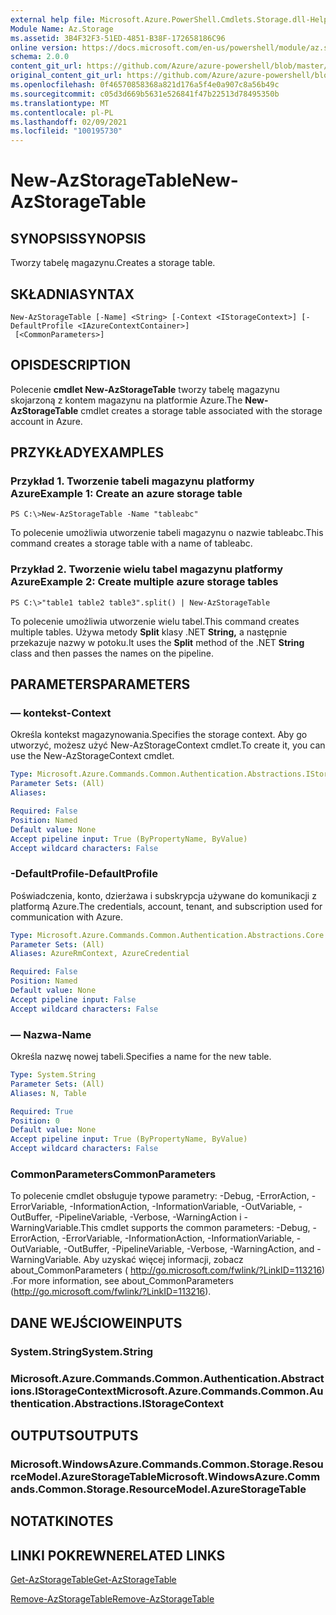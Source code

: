 ```yaml
---
external help file: Microsoft.Azure.PowerShell.Cmdlets.Storage.dll-Help.xml
Module Name: Az.Storage
ms.assetid: 3B4F32F3-51ED-4851-B38F-172658186C96
online version: https://docs.microsoft.com/en-us/powershell/module/az.storage/new-azstoragetable
schema: 2.0.0
content_git_url: https://github.com/Azure/azure-powershell/blob/master/src/Storage/Storage.Management/help/New-AzStorageTable.md
original_content_git_url: https://github.com/Azure/azure-powershell/blob/master/src/Storage/Storage.Management/help/New-AzStorageTable.md
ms.openlocfilehash: 0f46570858368a821d176a5f4e0a907c8a56b49c
ms.sourcegitcommit: c05d3d669b5631e526841f47b22513d78495350b
ms.translationtype: MT
ms.contentlocale: pl-PL
ms.lasthandoff: 02/09/2021
ms.locfileid: "100195730"
---
```

# <span data-ttu-id="e3767-101">New-AzStorageTable</span><span class="sxs-lookup"><span data-stu-id="e3767-101">New-AzStorageTable</span></span>

## <span data-ttu-id="e3767-102">SYNOPSIS</span><span class="sxs-lookup"><span data-stu-id="e3767-102">SYNOPSIS</span></span>
<span data-ttu-id="e3767-103">Tworzy tabelę magazynu.</span><span class="sxs-lookup"><span data-stu-id="e3767-103">Creates a storage table.</span></span>

## <span data-ttu-id="e3767-104">SKŁADNIA</span><span class="sxs-lookup"><span data-stu-id="e3767-104">SYNTAX</span></span>

```
New-AzStorageTable [-Name] <String> [-Context <IStorageContext>] [-DefaultProfile <IAzureContextContainer>]
 [<CommonParameters>]
```

## <span data-ttu-id="e3767-105">OPIS</span><span class="sxs-lookup"><span data-stu-id="e3767-105">DESCRIPTION</span></span>
<span data-ttu-id="e3767-106">Polecenie **cmdlet New-AzStorageTable** tworzy tabelę magazynu skojarzoną z kontem magazynu na platformie Azure.</span><span class="sxs-lookup"><span data-stu-id="e3767-106">The **New-AzStorageTable** cmdlet creates a storage table associated with the storage account in Azure.</span></span>

## <span data-ttu-id="e3767-107">PRZYKŁADY</span><span class="sxs-lookup"><span data-stu-id="e3767-107">EXAMPLES</span></span>

### <span data-ttu-id="e3767-108">Przykład 1. Tworzenie tabeli magazynu platformy Azure</span><span class="sxs-lookup"><span data-stu-id="e3767-108">Example 1: Create an azure storage table</span></span>
```
PS C:\>New-AzStorageTable -Name "tableabc"
```

<span data-ttu-id="e3767-109">To polecenie umożliwia utworzenie tabeli magazynu o nazwie tableabc.</span><span class="sxs-lookup"><span data-stu-id="e3767-109">This command creates a storage table with a name of tableabc.</span></span>

### <span data-ttu-id="e3767-110">Przykład 2. Tworzenie wielu tabel magazynu platformy Azure</span><span class="sxs-lookup"><span data-stu-id="e3767-110">Example 2: Create multiple azure storage tables</span></span>
```
PS C:\>"table1 table2 table3".split() | New-AzStorageTable
```

<span data-ttu-id="e3767-111">To polecenie umożliwia utworzenie wielu tabel.</span><span class="sxs-lookup"><span data-stu-id="e3767-111">This command creates multiple tables.</span></span>
<span data-ttu-id="e3767-112">Używa metody **Split** klasy .NET **String,** a następnie przekazuje nazwy w potoku.</span><span class="sxs-lookup"><span data-stu-id="e3767-112">It uses the **Split** method of the .NET **String** class and then passes the names on the pipeline.</span></span>

## <span data-ttu-id="e3767-113">PARAMETERS</span><span class="sxs-lookup"><span data-stu-id="e3767-113">PARAMETERS</span></span>

### <span data-ttu-id="e3767-114">— kontekst</span><span class="sxs-lookup"><span data-stu-id="e3767-114">-Context</span></span>
<span data-ttu-id="e3767-115">Określa kontekst magazynowania.</span><span class="sxs-lookup"><span data-stu-id="e3767-115">Specifies the storage context.</span></span>
<span data-ttu-id="e3767-116">Aby go utworzyć, możesz użyć New-AzStorageContext cmdlet.</span><span class="sxs-lookup"><span data-stu-id="e3767-116">To create it, you can use the New-AzStorageContext cmdlet.</span></span>

```yaml
Type: Microsoft.Azure.Commands.Common.Authentication.Abstractions.IStorageContext
Parameter Sets: (All)
Aliases:

Required: False
Position: Named
Default value: None
Accept pipeline input: True (ByPropertyName, ByValue)
Accept wildcard characters: False
```

### <span data-ttu-id="e3767-117">-DefaultProfile</span><span class="sxs-lookup"><span data-stu-id="e3767-117">-DefaultProfile</span></span>
<span data-ttu-id="e3767-118">Poświadczenia, konto, dzierżawa i subskrypcja używane do komunikacji z platformą Azure.</span><span class="sxs-lookup"><span data-stu-id="e3767-118">The credentials, account, tenant, and subscription used for communication with Azure.</span></span>

```yaml
Type: Microsoft.Azure.Commands.Common.Authentication.Abstractions.Core.IAzureContextContainer
Parameter Sets: (All)
Aliases: AzureRmContext, AzureCredential

Required: False
Position: Named
Default value: None
Accept pipeline input: False
Accept wildcard characters: False
```

### <span data-ttu-id="e3767-119">— Nazwa</span><span class="sxs-lookup"><span data-stu-id="e3767-119">-Name</span></span>
<span data-ttu-id="e3767-120">Określa nazwę nowej tabeli.</span><span class="sxs-lookup"><span data-stu-id="e3767-120">Specifies a name for the new table.</span></span>

```yaml
Type: System.String
Parameter Sets: (All)
Aliases: N, Table

Required: True
Position: 0
Default value: None
Accept pipeline input: True (ByPropertyName, ByValue)
Accept wildcard characters: False
```

### <span data-ttu-id="e3767-121">CommonParameters</span><span class="sxs-lookup"><span data-stu-id="e3767-121">CommonParameters</span></span>
<span data-ttu-id="e3767-122">To polecenie cmdlet obsługuje typowe parametry: -Debug, -ErrorAction, -ErrorVariable, -InformationAction, -InformationVariable, -OutVariable, -OutBuffer, -PipelineVariable, -Verbose, -WarningAction i -WarningVariable.</span><span class="sxs-lookup"><span data-stu-id="e3767-122">This cmdlet supports the common parameters: -Debug, -ErrorAction, -ErrorVariable, -InformationAction, -InformationVariable, -OutVariable, -OutBuffer, -PipelineVariable, -Verbose, -WarningAction, and -WarningVariable.</span></span> <span data-ttu-id="e3767-123">Aby uzyskać więcej informacji, zobacz about_CommonParameters ( http://go.microsoft.com/fwlink/?LinkID=113216) .</span><span class="sxs-lookup"><span data-stu-id="e3767-123">For more information, see about_CommonParameters (http://go.microsoft.com/fwlink/?LinkID=113216).</span></span>

## <span data-ttu-id="e3767-124">DANE WEJŚCIOWE</span><span class="sxs-lookup"><span data-stu-id="e3767-124">INPUTS</span></span>

### <span data-ttu-id="e3767-125">System.String</span><span class="sxs-lookup"><span data-stu-id="e3767-125">System.String</span></span>

### <span data-ttu-id="e3767-126">Microsoft.Azure.Commands.Common.Authentication.Abstractions.IStorageContext</span><span class="sxs-lookup"><span data-stu-id="e3767-126">Microsoft.Azure.Commands.Common.Authentication.Abstractions.IStorageContext</span></span>

## <span data-ttu-id="e3767-127">OUTPUTS</span><span class="sxs-lookup"><span data-stu-id="e3767-127">OUTPUTS</span></span>

### <span data-ttu-id="e3767-128">Microsoft.WindowsAzure.Commands.Common.Storage.ResourceModel.AzureStorageTable</span><span class="sxs-lookup"><span data-stu-id="e3767-128">Microsoft.WindowsAzure.Commands.Common.Storage.ResourceModel.AzureStorageTable</span></span>

## <span data-ttu-id="e3767-129">NOTATKI</span><span class="sxs-lookup"><span data-stu-id="e3767-129">NOTES</span></span>

## <span data-ttu-id="e3767-130">LINKI POKREWNE</span><span class="sxs-lookup"><span data-stu-id="e3767-130">RELATED LINKS</span></span>

[<span data-ttu-id="e3767-131">Get-AzStorageTable</span><span class="sxs-lookup"><span data-stu-id="e3767-131">Get-AzStorageTable</span></span>](./Get-AzStorageTable.md)

[<span data-ttu-id="e3767-132">Remove-AzStorageTable</span><span class="sxs-lookup"><span data-stu-id="e3767-132">Remove-AzStorageTable</span></span>](./Remove-AzStorageTable.md)


